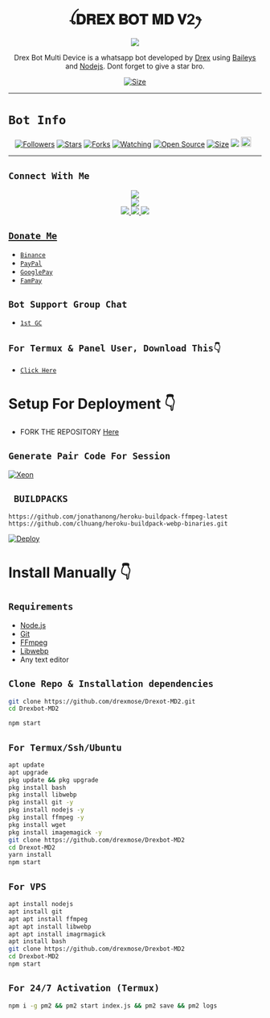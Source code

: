  

<h1 align="center">ꪶ𝐃𝐑𝐄𝐗 𝐁𝐎𝐓 𝐌𝐃 𝐕2ꫂ<br></h1>
<p align="center">
<img src="https://telegra.ph/file/baa15e69b3d642f439296.jpg" />
</p>

<p align="center">
Drex Bot Multi Device is a whatsapp bot developed by <a href="https://github.com/drexmose" target="_blank">Drex</a> using <a href="https://github.com/adiwajshing/Baileys" target="_blank">Baileys</a> and <a href="https://github.com/nodejs" target="_blank">Nodejs</a>. Dont forget to give a star bro.
</p>

<p align="center">
<a href="https://youtu.be/drexmose"><img title="Size" src="https://img.shields.io/badge/Tutorial-Video-green"></a>
</p>

------

# ```Bot Info```
<p align="center">
<a href="https://github.com/drexmose/followers"><img title="Followers" src="https://img.shields.io/github/followers/drexmose?color=red&style=flat-square"></a>
<a href="https://github.com/drexmose/Drexbot-MD2/stargazers/"><img title="Stars" src="https://img.shields.io/github/stars/drexmose/Drexbot-MD2?color=blue&style=flat-square"></a>
<a href="https://github.com/drexmose/Drexbot-MD2/network/members"><img title="Forks" src="https://img.shields.io/github/forks/drexmose/Drexbot-MD2?color=red&style=flat-square"></a>
<a href="[https://github.com/drexmose/Drexbot-MD2/watchers](https://github.com/drexmose/Drexbot-MD2)"><img title="Watching" src="https://img.shields.io/github/watchers/drexmose/Drexbot-MD2?label=Watchers&color=blue&style=flat-square"></a>
<a href="https://github.com/drexmose/Drexbot-MD2"><img title="Open Source" src="https://img.shields.io/badge/Author-Xeon%20Bot%20Inc.-red?v=103"></a>
<a href="https://github.com/drexmose/Drexbot-MD2/"><img title="Size" src="https://img.shields.io/github/repo-size/drexmose/Drexbot-MD2?style=flat-square&color=green"></a>
<a href="https://hits.seeyoufarm.com"><img src="https://hits.seeyoufarm.com/api/count/incr/badge.svg?url=https%3A%2F%2Fgithub.com%2Fdrexmose%2FDrexbot-MD2&count_bg=%2379C83D&title_bg=%23555555&icon=probot.svg&icon_color=%2300FF6D&title=hits&edge_flat=false"/></a>
<a href="https://github.com/drexmose/Drexbot-MD2/graphs/commit-activity"><img height="20" src="https://img.shields.io/badge/Maintained%3F-yes-green.svg"></a>&nbsp;&nbsp;
</p>
<p align='center'>
    </p>

-------

## ```Connect With Me```
<p align="center">
<a href="https://youtube.com/@drexmose"><img src="https://img.shields.io/badge/YouTube-ff0000?style=for-the-badge&logo=youtube&logoColor=ff000000&link=https://youtube.com/@drexmose" /><br>
<a href="https://whatsapp.com/channel/0029VaG9VfPKWEKk1rxTQD20"><img src="https://img.shields.io/badge/WhatsApp Channel-25D366?style=for-the-badge&logo=whatsapp&logoColor=white&link=https://whatsapp.com/channel/0029VaTAuh80lwgo21ufaq1i" /><br>
<a href="https://t.me/dark_intent"><img src="https://img.shields.io/badge/Telegram-00FFFF?style=for-the-badge&logo=telegram&logoColor=white" />
<a href="https://chat.whatsapp.com/FJWZJDDFEyG3vUX2LInQzP"><img src="https://img.shields.io/badge/WhatsApp Group-25D366?style=for-the-badge&logo=whatsapp&logoColor=white" />
<a href="https://www.instagram.com/drex_mose?igsh=MzNlNGNkZWQ4Mg=="><img src="https://img.shields.io/badge/Instagram-A020F0?style=for-the-badge&logo=instagram&logoColor=white" />
</p>

## ```Donate Me```

- [`Binance`](https://i.ibb.co/W2gYn6S/binance.png)
- [`PayPal`](https://www.paypal.me/josephxeon13)
- [`GooglePay`](https://i.ibb.co/yQkqBS2/donate.png)
- [`FamPay`](https://i.ibb.co/w46VQ8D/Picsart-22-10-08-06-46-30-674.jpg)

## ```Bot Support Group Chat```

- [`1st GC`](https://chat.whatsapp.com/FJWZJDDFEyG3vUX2LInQzP)

## `For Termux & Panel User, Download This👇`
- [`Click Here`](https://shrinkme.pro/y07LYARu)


# Setup For Deployment 👇

- FORK THE REPOSITORY [Here](https://github.com/drexmose/Drexbot-MD2/fork)

## `Generate Pair Code For Session`
[![Xeon](https://repl.it/badge/github/quiec/whatsasena)](https://replit.com/@DGXeon/Xeon-PairCode)

## ` BUILDPACKS`

```
https://github.com/jonathanong/heroku-buildpack-ffmpeg-latest
https://github.com/clhuang/heroku-buildpack-webp-binaries.git
```

[![Deploy](https://www.herokucdn.com/deploy/button.svg)](https://heroku.com/deploy?template=https://github.com/drexmose/Drexbot-MD2/)

# Install Manually 👇
## `Requirements`
* [Node.js](https://nodejs.org/en/)
* [Git](https://git-scm.com/downloads)
* [FFmpeg](https://github.com/BtbN/FFmpeg-Builds/releases/download/autobuild-2020-12-08-13-03/ffmpeg-n4.3.1-26-gca55240b8c-win64-gpl-4.3.zip)
* [Libwebp](https://developers.google.com/speed/webp/download)
* Any text editor
## `Clone Repo & Installation dependencies`
```bash
git clone https://github.com/drexmose/Drexot-MD2.git
cd Drexbot-MD2

npm start
```
## `For Termux/Ssh/Ubuntu`
```bash
apt update
apt upgrade
pkg update && pkg upgrade
pkg install bash
pkg install libwebp
pkg install git -y
pkg install nodejs -y 
pkg install ffmpeg -y 
pkg install wget
pkg install imagemagick -y
git clone https://github.com/drexmose/Drexbot-MD2
cd Drexot-MD2
yarn install
npm start
```
## `For VPS`
```bash
apt install nodejs 
apt install git 
apt apt install ffmpeg 
apt apt install libwebp 
apt apt install imagrmagick
apt install bash
git clone https://github.com/drexmose/Drexbot-MD2
cd Drexbot-MD2
npm start
```
## `For 24/7 Activation (Termux)`
```bash
npm i -g pm2 && pm2 start index.js && pm2 save && pm2 logs
```
